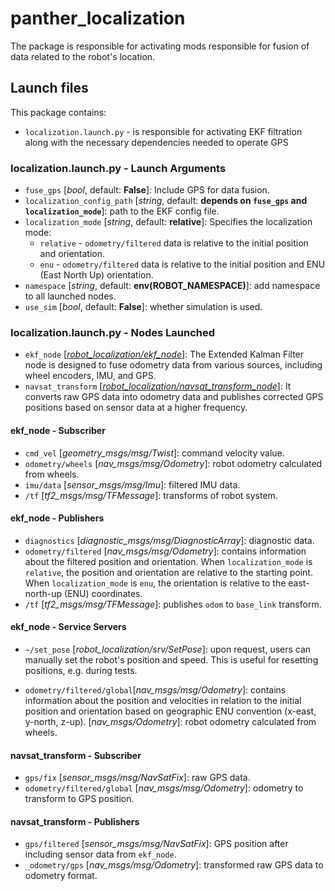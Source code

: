 # panther_localization

The package is responsible for activating mods responsible for fusion of data related to the robot's location.

## Launch files

This package contains:

- `localization.launch.py` - is responsible for activating EKF filtration along with the necessary dependencies needed to operate GPS

### localization.launch.py - Launch Arguments

- `fuse_gps` [*bool*, default: **False**]: Include GPS for data fusion.
- `localization_config_path` [*string*, default: **depends on `fuse_gps` and `localization_mode`**]: path to the EKF config file.
- `localization_mode` [*string*, default: **relative**]: Specifies the localization mode:
  - `relative` - `odometry/filtered` data is relative to the initial position and orientation.
  - `enu` - `odometry/filtered` data is relative to the initial position and ENU (East North Up) orientation.
- `namespace` [*string*, default: **env(ROBOT_NAMESPACE)**]: add namespace to all launched nodes.
- `use_sim` [*bool*, default: **False**]: whether simulation is used.

### localization.launch.py - Nodes Launched

- `ekf_node` [*[robot_localization/ekf_node](https://github.com/cra-ros-pkg/robot_localization/tree/ros2)*]: The Extended Kalman Filter node is designed to fuse odometry data from various sources, including wheel encoders, IMU, and GPS.
- `navsat_transform` [*[robot_localization/navsat_transform_node](https://github.com/cra-ros-pkg/robot_localization/tree/ros2)*]:
It converts raw GPS data into odometry data and publishes corrected GPS positions based on sensor data at a higher frequency.

#### ekf_node - Subscriber

- `cmd_vel` [*geometry_msgs/msg/Twist*]: command velocity value.
- `odometry/wheels` [*nav_msgs/msg/Odometry*]: robot odometry calculated from wheels.
- `imu/data` [*sensor_msgs/msg/Imu*]: filtered IMU data.
- `/tf` [*tf2_msgs/msg/TFMessage*]: transforms of robot system.

#### ekf_node - Publishers

- `diagnostics` [*diagnostic_msgs/msg/DiagnosticArray*]: diagnostic data.
- `odometry/filtered` [*nav_msgs/msg/Odometry*]: contains information about the filtered position and orientation. When `localization_mode` is `relative`, the position and orientation are relative to the starting point. When `localization_mode` is `enu`, the orientation is relative to the east-north-up (ENU) coordinates.
- `/tf` [*tf2_msgs/msg/TFMessage*]: publishes `odom` to `base_link` transform.

#### ekf_node - Service Servers

- `~/set_pose` [*robot_localization/srv/SetPose*]: upon request, users can manually set the robot's position and speed. This is useful for resetting positions, e.g. during tests.

- `odometry/filtered/global`[*nav_msgs/msg/Odometry*]: contains information about the position and velocities in relation to the initial position and orientation based on geographic  ENU convention (x-east, y-north, z-up). [*nav_msgs/Odometry*]: robot odometry calculated from wheels.

#### navsat_transform - Subscriber

- `gps/fix` [*sensor_msgs/msg/NavSatFix*]: raw GPS data.
- `odometry/filtered/global` [*nav_msgs/msg/Odometry*]: odometry to transform to GPS position.

#### navsat_transform - Publishers

- `gps/filtered` [*sensor_msgs/msg/NavSatFix*]: GPS position after including sensor data from `ekf_node`.
- `_odometry/gps` [*nav_msgs/msg/Odometry*]: transformed raw GPS data to odometry format.

